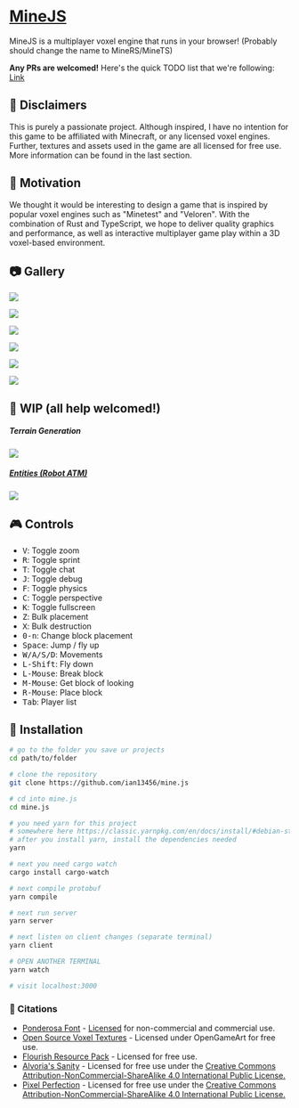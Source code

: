 # [MineJS](http://mine.iantheearl.io/)

MineJS is a multiplayer voxel engine that runs in your browser! (Probably should change the name to MineRS/MineTS)


**Any PRs are welcomed!** 
Here's the quick TODO list that we're following: [Link](https://www.notion.so/f61d8c4ce1e245b6aba980adf0f1ea7c?v=77f64c4f1ed342a1b25d8af524cb9da0)

## :dart: Disclaimers

This is purely a passionate project. Although inspired, I have no intention for this game to be affiliated with Minecraft, or any licensed voxel engines. Further, textures and assets used in the game are all licensed for free use. More information can be found in the last section.

## :crown: Motivation

We thought it would be interesting to design a game that is inspired by popular voxel engines such as "Minetest" and "Veloren". With the combination of Rust and TypeScript, we hope to deliver quality graphics and performance, as well as interactive multiplayer game play within a 3D voxel-based environment.

## :camera: Gallery

![](https://i.imgur.com/WMrPzFI.png)

![](https://i.imgur.com/bUm6ph2.png)

![](https://i.imgur.com/52BTtya.png)

![](https://i.imgur.com/IupfBVF.png)

![](https://i.imgur.com/5kGNmdL.png)

![](https://i.imgur.com/2MUrcLb.png)

## :construction_worker: WIP (all help welcomed!)

##### Terrain Generation

![](https://i.imgur.com/vho3K5o.jpg)

##### [Entities (Robot ATM)](https://www.youtube.com/watch?v=zZYVJUPB0xc&t=9s&ab_channel=iantheearl)

![](https://i.imgur.com/iD1lfok.png)


## :video_game: Controls

- <kbd>V</kbd>: Toggle zoom
- <kbd>R</kbd>: Toggle sprint
- <kbd>T</kbd>: Toggle chat
- <kbd>J</kbd>: Toggle debug 
- <kbd>F</kbd>: Toggle physics
- <kbd>C</kbd>: Toggle perspective
- <kbd>K</kbd>: Toggle fullscreen
- <kbd>Z</kbd>: Bulk placement
- <kbd>X</kbd>: Bulk destruction 
- <kbd>0-n</kbd>: Change block placement
- <kbd>Space</kbd>: Jump / fly up
- <kbd>W/A/S/D</kbd>: Movements
- <kbd>L-Shift</kbd>: Fly down
- <kbd>L-Mouse</kbd>: Break block
- <kbd>M-Mouse</kbd>: Get block of looking
- <kbd>R-Mouse</kbd>: Place block
- <kbd>Tab</kbd>: Player list

## :ram: Installation

```bash
# go to the folder you save ur projects
cd path/to/folder

# clone the repository
git clone https://github.com/ian13456/mine.js

# cd into mine.js
cd mine.js

# you need yarn for this project
# somewhere here https://classic.yarnpkg.com/en/docs/install/#debian-stable
# after you install yarn, install the dependencies needed
yarn

# next you need cargo watch
cargo install cargo-watch

# next compile protobuf
yarn compile

# next run server
yarn server

# next listen on client changes (separate terminal)
yarn client

# OPEN ANOTHER TERMINAL
yarn watch

# visit localhost:3000
```

### :notebook: Citations
- [Ponderosa Font](https://www.1001fonts.com/ponderosa-font.html) - [Licensed](http://www.fontframe.com/tepidmonkey) for non-commercial and commercial use.
- [Open Source Voxel Textures](https://opengameart.org/content/voxel-pack) - Licensed under OpenGameArt for free use.
- [Flourish Resource Pack](https://www.minecraftforum.net/forums/mapping-and-modding-java-edition/resource-packs/1245961-16x-1-7-4-wip-flourish) - Licensed for free use.
- [Alvoria's Sanity](https://www.minecraftforum.net/forums/mapping-and-modding-java-edition/resource-packs/1243771-alvorias-sanity-1-12-2-no-longer-updating-sorry) - Licensed for free use under the [Creative Commons Attribution-NonCommercial-ShareAlike 4.0 International Public License.](https://www.minecraftforum.net/linkout?remoteUrl=http%253a%252f%252fcreativecommons.org%252flicenses%252fby-nc-sa%252f4.0%252f)
- [Pixel Perfection](https://www.minecraftforum.net/forums/mapping-and-modding-java-edition/resource-packs/1242533-pixel-perfection-now-with-polar-bears-1-11) - Licensed for free use under the [Creative Commons Attribution-NonCommercial-ShareAlike 4.0 International Public License.](https://www.minecraftforum.net/linkout?remoteUrl=http%253a%252f%252fcreativecommons.org%252flicenses%252fby-nc-sa%252f4.0%252f)

